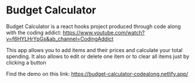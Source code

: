 # Budget Calculator
Budget Calculator is a react hooks project produced through code along with the coding addict: https://www.youtube.com/watch?v=f6HYLHrYpGs&ab_channel=CodingAddict

This app allows you to add items and their prices and calculate your total spending. It also allows to edit or delete one item or to clear all items just by clicking a button

Find the demo on this link:  https://budget-calculator-codealong.netlify.app/
